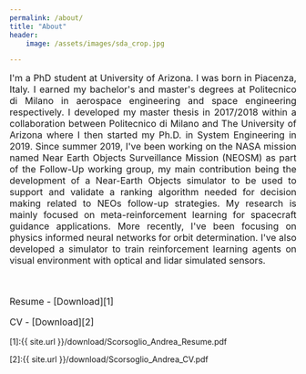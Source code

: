 ```yaml
---
permalink: /about/
title: "About"
header: 
    image: /assets/images/sda_crop.jpg

---
```

<font size="3">

<div style="text-align: justify;"> I'm a PhD student at University of Arizona. I was born in Piacenza, Italy. I earned my bachelor's and master's degrees at Politecnico di Milano in aerospace engineering and space engineering respectively. I developed my master thesis in 2017/2018 within a collaboration between Politecnico di Milano and The University of Arizona where I then started my Ph.D. in System Engineering in 2019. Since summer 2019, I've been working on the NASA mission named Near Earth Objects Surveillance Mission (NEOSM) as part of the Follow-Up working group, my main contribution being the development of a Near-Earth Objects simulator to be used to support and validate a ranking algorithm needed for decision making related to NEOs follow-up strategies. My research is mainly focused on meta-reinforcement learning for spacecraft guidance applications. More recently, I've been focusing on physics informed neural networks for orbit determination. I've also developed a simulator to train reinforcement learning agents on visual environment with optical and lidar simulated sensors.</div>

<p><br></p>

Resume - [Download][1]

CV - [Download][2]

</font>


[1]:{{ site.url }}/download/Scorsoglio_Andrea_Resume.pdf

[2]:{{ site.url }}/download/Scorsoglio_Andrea_CV.pdf